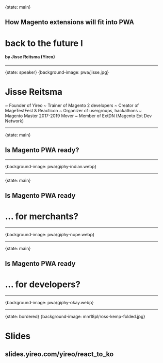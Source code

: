 {state: main}
## How Magento extensions will fit into PWA
# back to the future I
#### by Jisse Reitsma (Yireo)

---
{state: speaker}
{background-image: pwa/jisse.jpg}
# Jisse Reitsma
~ Founder of Yireo
~ Trainer of Magento 2 developers
~ Creator of MageTestFest & Reacticon
~ Organizer of usergroups, hackathons
~ Magento Master 2017-2019 Mover
~ Member of ExtDN (Magento Ext Dev Network)


---
{state: main}
## Is Magento PWA ready?

---
{background-image: pwa/giphy-indian.webp}

---
{state: main}
## Is Magento PWA ready
# ... for merchants?

---
{background-image: pwa/giphy-nope.webp}

---
{state: main}
## Is Magento PWA ready
# ... for developers?

---
{background-image: pwa/giphy-okay.webp}

---
{state: bordered}
{background-image: mm18pl/ross-kemp-folded.jpg}
# Slides
## slides.yireo.com/yireo/react_to_ko